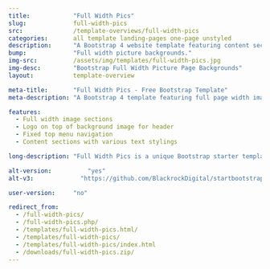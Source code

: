 ```yaml
---
title:            "Full Width Pics"
slug:             full-width-pics
src:              /template-overviews/full-width-pics
categories:       all template landing-pages one-page unstyled
description:      "A Bootstrap 4 website template featuring content sections with full page width image backgrounds."
bump:             "Full width picture backgrounds."
img-src:          /assets/img/templates/full-width-pics.jpg
img-desc:         "Bootstrap Full Width Picture Page Backgrounds"
layout:           template-overview

meta-title:       "Full Width Pics - Free Bootstrap Template"
meta-description: "A Bootstrap 4 template featuring full page width image backgrounds. All Start Bootstrap templates are free to download and open source."

features:
  - Full width image sections
  - Logo on top of background image for header
  - Fixed top menu navigation
  - Content sections with various text stylings

long-description: "Full Width Pics is a unique Bootstrap starter template for a landing page or a one page website. It features full width image sections with an option to include a logo in the header along with other custom design elements."

alt-version:		  "yes"
alt-v3:		        "https://github.com/BlackrockDigital/startbootstrap-full-width-pics/archive/v3.3.7.zip"

user-version:     "no"

redirect_from:
  - /full-width-pics/
  - /full-width-pics.php/
  - /templates/full-width-pics.html/
  - /templates/full-width-pics/
  - /templates/full-width-pics/index.html
  - /downloads/full-width-pics.zip/
---
```

